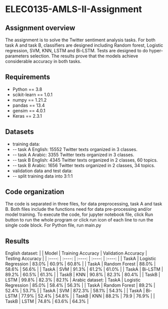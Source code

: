 # ELEC0135-AMLS-II-Assignment

## Assignment overview
The assignment is to solve the Twitter sentiment analysis tasks. For both task A and task B, classifiers are designed including Random forest, Logistic regression, SVM, KNN, LSTM and Bi-LSTM. Tests are designed to do hyper-parameters selection. The results prove that the models achieve considerable accuracy in both tasks.
## Requirements
-	Python == 3.8
-	scikit-learn == 1.0.1
-	numpy == 1.21.2
-	pandas == 13.4
-	gensim == 4.0.1
-	Keras == 2.3.1
## Datasets
-	training data: 
-	-- task A English: 15552 Twitter texts organized in 3 classes. 
-	-- task A Arabic: 3355 Twitter texts organized in 3 classes. 
-	-- task B English: 4345 Twitter texts organized in 2 classes, 60 topics. 
-	-- task B Arabic: 1656 Twitter texts organized in 2 classes, 34 topics.
-	validation data and test data: 
-	-- split training data into 3:1:1

## Code organization
The code is separated in three files, for data preprocessing, task A and task B. 
Both files include the functions need for data pre-processing and/or model training. To execute the code, for jupyter notebook file, click Run button to run the whole program or click run icon of each line to run the single code block. For Python file, run main.py
## Results
English dataset:
|       | Model | Training Accuracy | Validation Accuracy | Testing  Accuracy |
| :----: | :----: | :----: | :----: | :----: |
| TaskA | Logistic Regression | 83.0% | 60.9% | 60.8% |
| TaskA | Random Forest | 88.0% | 58.6% | 56.6% |
| TaskA | SVM | 91.3% | 61.2% | 61.0% |
| TaskA | Bi-LSTM | 89.2% | 60.5% | 61.3% |
| TaskB | KNN | 90.8% | 82.3% | 80.4% |
| TaskB | LSTM | 99.8% | 82.3% | 82.1% |
Arabic dataset:
| TaskA | Logistic Regression | 85.0% | 58.4% | 56.3% |
| TaskA | Random Forest | 89.2% | 52.4% | 53.7% |
| TaskA | SVM | 872.3% | 58.1% | 54.3% |
| TaskA | Bi-LSTM | 77.9% | 52.4% | 54.8% |
| TaskB | KNN | 88.2% | 79.9 | 76.9% |
| TaskB | LSTM | 74.8% | 63.6% | 64.3% |
